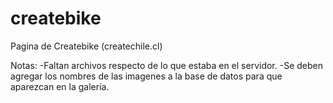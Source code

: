 createbike
==========
Pagina de Createbike (createchile.cl)

Notas:
-Faltan archivos respecto de lo que estaba en el servidor.
-Se deben agregar los nombres de las imagenes a la base de datos para que aparezcan en la galería.
